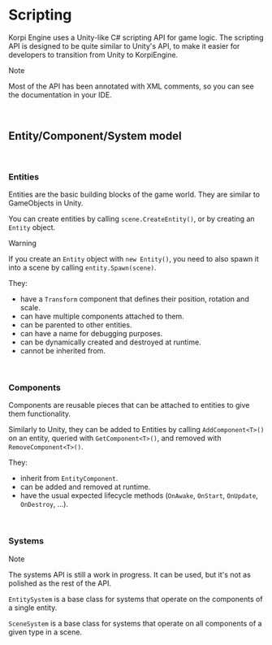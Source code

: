 
# Scripting

Korpi Engine uses a Unity-like C# scripting API for game logic.
The scripting API is designed to be quite similar to Unity's API,
to make it easier for developers to transition from Unity to KorpiEngine.

> [!NOTE]
> Most of the API has been annotated with XML comments, so you can see the documentation in your IDE.

<br/>

## Entity/Component/System model

<br/>

### Entities

Entities are the basic building blocks of the game world. They are similar to GameObjects in Unity.

You can create entities by calling `scene.CreateEntity()`, or by creating an `Entity` object.

> [!WARNING]
> If you create an `Entity` object with `new Entity()`, you need to also spawn it into a scene by calling `entity.Spawn(scene)`.

They:
- have a `Transform` component that defines their position, rotation and scale.
- can have multiple components attached to them.
- can be parented to other entities.
- can have a name for debugging purposes.
- can be dynamically created and destroyed at runtime.
- cannot be inherited from.

<br/>

### Components

Components are reusable pieces that can be attached to entities to give them functionality.

Similarly to Unity, they can be added to Entities by calling `AddComponent<T>()` on an entity, queried with `GetComponent<T>()`, and removed with `RemoveComponent<T>()`.

They:
- inherit from `EntityComponent`.
- can be added and removed at runtime.
- have the usual expected lifecycle methods (`OnAwake`, `OnStart`, `OnUpdate`, `OnDestroy`, ...).

<br/>

### Systems

> [!NOTE]
> The systems API is still a work in progress. It can be used, but it's not as polished as the rest of the API.

`EntitySystem` is a base class for systems that operate on the components of a single entity.

`SceneSystem` is a base class for systems that operate on all components of a given type in a scene.
